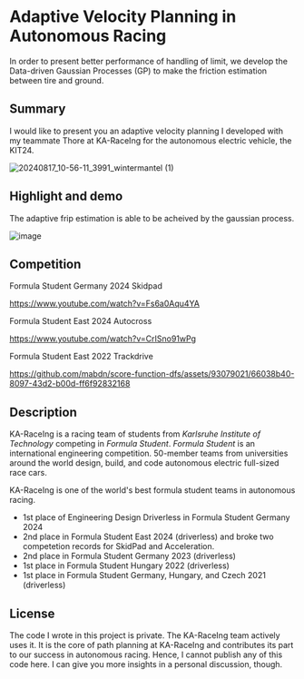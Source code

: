 # Adaptive Velocity Planning in Autonomous Racing
In order to present better performance of handling of limit, we develop the Data-driven Gaussian Processes (GP) to make the friction estimation between tire and ground. 
## Summary
I would like to present you an adaptive velocity planning I developed with my teammate Thore at KA-RaceIng for the autonomous electric vehicle, the KIT24.

![20240817_10-56-11_3991_wintermantel (1)](https://github.com/user-attachments/assets/bad99dfe-27ec-4d4f-8b27-b1835d682968)


## Highlight and demo
The adaptive frip estimation is able to be acheived by the gaussian process.

![image](https://github.com/user-attachments/assets/666dbe9c-d58b-4640-aee0-80d743f93c01)

## Competition
Formula Student Germany 2024 Skidpad

<https://www.youtube.com/watch?v=Fs6a0Aqu4YA>

Formula Student East 2024 Autocross

<https://www.youtube.com/watch?v=CrISno91wPg>

Formula Student East 2022 Trackdrive

<https://github.com/mabdn/score-function-dfs/assets/93079021/66038b40-8097-43d2-b00d-ff6f92832168>


## Description
KA-RaceIng is a racing team of students from *Karlsruhe Institute of Technology* competing in *Formula Student*.
*Formula Student* is an international engineering competition. 50-member teams from universities around the world design, build, and code autonomous electric full-sized race cars.

KA-RaceIng is one of the world's best formula student teams in autonomous racing.
- 1st place of Engineering Design Driverless in Formula Student Germany 2024
- 2nd place in Formula Student East 2024 (driverless) and broke two competetion records for SkidPad and Acceleration.
- 2nd place in Formula Student Germany 2023 (driverless)
- 1st place in Formula Student Hungary 2022 (driverless)
- 1st place in Formula Student Germany, Hungary, and Czech 2021 (driverless)
## License
The code I wrote in this project is private. The KA-RaceIng team actively uses it. It is the core of path planning at KA-RaceIng and contributes its part to our success in autonomous racing. Hence, I cannot publish any of this code here. I can give you more insights in a personal discussion, though.
